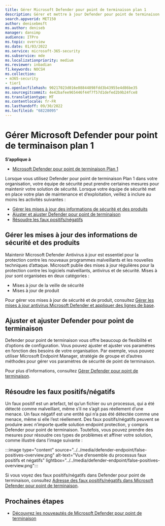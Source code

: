 ```yaml
---
title: Gérer Microsoft Defender pour point de terminaison plan 1
description: Gérer et mettre à jour Defender pour point de terminaison Plan 1. Gérez les paramètres, obtenez des mises à jour et traitez les faux positifs/négatifs.
search.appverid: MET150
author: denisebmsft
ms.author: deniseb
manager: dansimp
audience: ITPro
ms.topic: overview
ms.date: 01/03/2022
ms.service: microsoft-365-security
ms.subservice: mde
ms.localizationpriority: medium
ms.reviewer: inbadian
f1.keywords: NOCSH
ms.collection:
- m365-security
- tier1
ms.openlocfilehash: 90217023d016e08844898fdd3b43955e4d86be35
ms.sourcegitcommit: 4e42bafee965446f44f7f57d1defed2b9b24fce8
ms.translationtype: MT
ms.contentlocale: fr-FR
ms.lasthandoff: 09/30/2022
ms.locfileid: "68228095"
---
```

# <a name="manage-microsoft-defender-for-endpoint-plan-1"></a>Gérer Microsoft Defender pour point de terminaison plan 1

**S’applique à**
- [Microsoft Defender pour point de terminaison Plan 1](https://go.microsoft.com/fwlink/p/?linkid=2154037)

Lorsque vous utilisez Defender pour point de terminaison Plan 1 dans votre organisation, votre équipe de sécurité peut prendre certaines mesures pour maintenir votre solution de sécurité. Lorsque votre équipe de sécurité met en place votre plan de maintenance et d’exploitation, veillez à inclure au moins les activités suivantes :

- [Gérer les mises à jour des informations de sécurité et des produits](#manage-security-intelligence-and-product-updates)
- [Ajuster et ajuster Defender pour point de terminaison](#fine-tune-and-adjust-defender-for-endpoint)
- [Résoudre les faux positifs/négatifs](#address-false-positivesnegatives)

## <a name="manage-security-intelligence-and-product-updates"></a>Gérer les mises à jour des informations de sécurité et des produits

Maintenir Microsoft Defender Antivirus à jour est essentiel pour la protection contre les nouveaux programmes malveillants et les nouvelles techniques d’attaque. Microsoft publie des mises à jour régulières pour la protection contre les logiciels malveillants, antivirus et de sécurité. Mises à jour sont organisées en deux catégories : 

- Mises à jour de la veille de sécurité
- Mises à jour de produit 

Pour gérer vos mises à jour de sécurité et de produit, consultez [Gérer les mises à jour antivirus Microsoft Defender et appliquer des lignes de base](manage-updates-baselines-microsoft-defender-antivirus.md).

## <a name="fine-tune-and-adjust-defender-for-endpoint"></a>Ajuster et ajuster Defender pour point de terminaison

Defender pour point de terminaison vous offre beaucoup de flexibilité et d’options de configuration. Vous pouvez ajuster et ajuster vos paramètres en fonction des besoins de votre organisation. Par exemple, vous pouvez utiliser Microsoft Endpoint Manager, stratégie de groupe et d’autres méthodes pour gérer vos paramètres de sécurité de point de terminaison. 

Pour plus d’informations, consultez [Gérer Defender pour point de terminaison](manage-mde-post-migration.md).

## <a name="address-false-positivesnegatives"></a>Résoudre les faux positifs/négatifs

Un faux positif est un artefact, tel qu’un fichier ou un processus, qui a été détecté comme malveillant, même s’il ne s’agit pas réellement d’une menace. Un faux négatif est une entité qui n’a pas été détectée comme une menace, même si elle l’est réellement. Des faux positifs/négatifs peuvent se produire avec n’importe quelle solution endpoint protection, y compris Defender pour point de terminaison. Toutefois, vous pouvez prendre des mesures pour résoudre ces types de problèmes et affiner votre solution, comme illustré dans l’image suivante :

:::image type="content" source="../../media/defender-endpoint/false-positives-overview.png" alt-text="Vue d’ensemble du processus faux positifs et négatifs" lightbox="../../media/defender-endpoint/false-positives-overview.png":::

Si vous voyez des faux positifs/négatifs dans Defender pour point de terminaison, consultez [Adresse des faux positifs/négatifs dans Microsoft Defender pour point de terminaison](defender-endpoint-false-positives-negatives.md).

## <a name="next-steps"></a>Prochaines étapes

- [Découvrez les nouveautés de Microsoft Defender pour point de terminaison](whats-new-in-microsoft-defender-endpoint.md)